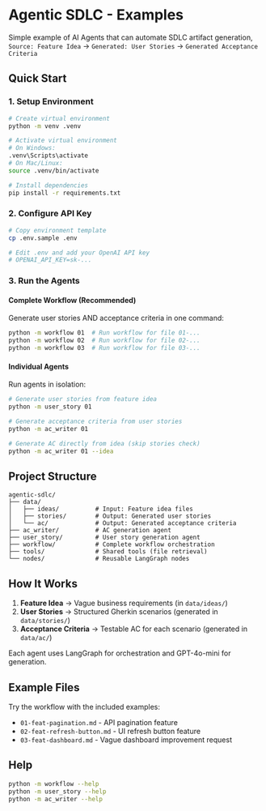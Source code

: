 # Agentic SDLC - Examples

Simple example of AI Agents that can automate SDLC artifact generation, `Source: Feature Idea` -> `Generated: User Stories` -> `Generated Acceptance Criteria`

## Quick Start

### 1. Setup Environment

```bash
# Create virtual environment
python -m venv .venv

# Activate virtual environment
# On Windows:
.venv\Scripts\activate
# On Mac/Linux:
source .venv/bin/activate

# Install dependencies
pip install -r requirements.txt
```

### 2. Configure API Key

```bash
# Copy environment template
cp .env.sample .env

# Edit .env and add your OpenAI API key
# OPENAI_API_KEY=sk-...
```

### 3. Run the Agents

#### Complete Workflow (Recommended)

Generate user stories AND acceptance criteria in one command:

```bash
python -m workflow 01  # Run workflow for file 01-...
python -m workflow 02  # Run workflow for file 02-...
python -m workflow 03  # Run workflow for file 03-...
```

#### Individual Agents

Run agents in isolation:

```bash
# Generate user stories from feature idea
python -m user_story 01

# Generate acceptance criteria from user stories
python -m ac_writer 01

# Generate AC directly from idea (skip stories check)
python -m ac_writer 01 --idea
```

## Project Structure

```
agentic-sdlc/
├── data/
│   ├── ideas/          # Input: Feature idea files
│   ├── stories/        # Output: Generated user stories
│   └── ac/             # Output: Generated acceptance criteria
├── ac_writer/          # AC generation agent
├── user_story/         # User story generation agent
├── workflow/           # Complete workflow orchestration
├── tools/              # Shared tools (file retrieval)
└── nodes/              # Reusable LangGraph nodes
```

## How It Works

1. **Feature Idea** → Vague business requirements (in `data/ideas/`)
2. **User Stories** → Structured Gherkin scenarios (generated in `data/stories/`)
3. **Acceptance Criteria** → Testable AC for each scenario (generated in `data/ac/`)

Each agent uses LangGraph for orchestration and GPT-4o-mini for generation.

## Example Files

Try the workflow with the included examples:

- `01-feat-pagination.md` - API pagination feature
- `02-feat-refresh-button.md` - UI refresh button feature
- `03-feat-dashboard.md` - Vague dashboard improvement request

## Help

```bash
python -m workflow --help
python -m user_story --help
python -m ac_writer --help
```
